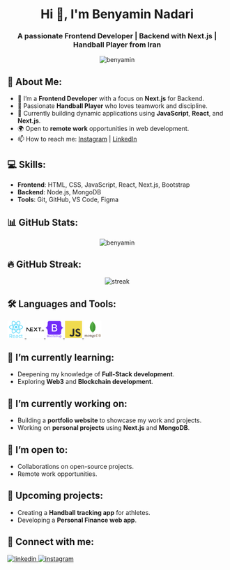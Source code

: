 <h1 align="center">Hi 👋, I'm Benyamin Nadari</h1>
<h3 align="center">A passionate Frontend Developer | Backend with Next.js | Handball Player from Iran</h3>

<p align="center">
  <img src="https://komarev.com/ghpvc/?username=benyamin&label=Profile%20Views&color=0e75b6&style=flat" alt="benyamin" />
</p>

## 🚀 About Me:
- 🎯 I’m a **Frontend Developer** with a focus on **Next.js** for Backend.
- 🏅 Passionate **Handball Player** who loves teamwork and discipline.
- 🔧 Currently building dynamic applications using **JavaScript**, **React**, and **Next.js**.
- 🌍 Open to **remote work** opportunities in web development.
- 📫 How to reach me: [Instagram](https://www.instagram.com/ibeny_24/) | [LinkedIn](https://www.linkedin.com/in/benyamin-naderi-60959834b)

## 💻 Skills:
- **Frontend**: HTML, CSS, JavaScript, React, Next.js, Bootstrap
- **Backend**: Node.js, MongoDB
- **Tools**: Git, GitHub, VS Code, Figma

## 📊 GitHub Stats:
<p align="center">
  <img src="https://github-readme-stats.vercel.app/api?username=benyamin&show_icons=true&hide_title=true&theme=radical" alt="benyamin" />
</p>

## 🔥 GitHub Streak:
<p align="center">
  <img src="https://github-readme-streak-stats.herokuapp.com/?user=benyamin&theme=radical" alt="streak" />
</p>

## 🛠 Languages and Tools:
<p align="left">
  <a href="https://reactjs.org/" target="_blank" rel="noreferrer">
    <img src="https://raw.githubusercontent.com/devicons/devicon/master/icons/react/react-original-wordmark.svg" alt="react" width="40" height="40"/>
  </a>
  <a href="https://nextjs.org/" target="_blank" rel="noreferrer">
    <img src="https://raw.githubusercontent.com/devicons/devicon/master/icons/nextjs/nextjs-original-wordmark.svg" alt="nextjs" width="40" height="40"/>
  </a>
  <a href="https://getbootstrap.com" target="_blank" rel="noreferrer">
    <img src="https://raw.githubusercontent.com/devicons/devicon/master/icons/bootstrap/bootstrap-plain-wordmark.svg" alt="bootstrap" width="40" height="40"/>
  </a>
  <a href="https://developer.mozilla.org/en-US/docs/Web/JavaScript" target="_blank" rel="noreferrer">
    <img src="https://raw.githubusercontent.com/devicons/devicon/master/icons/javascript/javascript-original.svg" alt="javascript" width="40" height="40"/>
  </a>
  <a href="https://www.mongodb.com/" target="_blank" rel="noreferrer">
    <img src="https://raw.githubusercontent.com/devicons/devicon/master/icons/mongodb/mongodb-original-wordmark.svg" alt="mongodb" width="40" height="40"/>
  </a>
</p>

## 🌱 I’m currently learning:
- Deepening my knowledge of **Full-Stack development**.
- Exploring **Web3** and **Blockchain development**.

## 🎯 I’m currently working on:
- Building a **portfolio website** to showcase my work and projects.
- Working on **personal projects** using **Next.js** and **MongoDB**.

## 🤝 I’m open to:
- Collaborations on open-source projects.
- Remote work opportunities.

## 📅 Upcoming projects:
- Creating a **Handball tracking app** for athletes.
- Developing a **Personal Finance web app**.

## 🔗 Connect with me:
<p align="left">
  <a href="https://www.linkedin.com/in/benyamin-naderi-60959834b" target="_blank">
    <img src="https://upload.wikimedia.org/wikipedia/commons/0/0e/LinkedIn_Logo_2023.png" alt="linkedin" height="30" width="40"/>
  </a>
  <a href="https://www.instagram.com/ibeny_24/" target="_blank">
    <img src="https://raw.githubusercontent.com/rahuldkjain/github-profile-readme-generator/master/src/images/icons/Social/instagram.svg" alt="instagram" height="30" width="40"/>
  </a>
</p>

